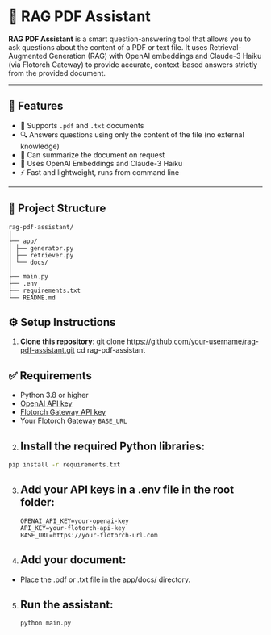 # 📘 RAG PDF Assistant

**RAG PDF Assistant** is a smart question-answering tool that allows you to ask questions about the content of a PDF or text file. It uses Retrieval-Augmented Generation (RAG) with OpenAI embeddings and Claude-3 Haiku (via Flotorch Gateway) to provide accurate, context-based answers strictly from the provided document.

---

## 🔧 Features

- 📄 Supports `.pdf` and `.txt` documents
- 🔍 Answers questions using only the content of the file (no external knowledge)
- 🧠 Can summarize the document on request
- 🤖 Uses OpenAI Embeddings and Claude-3 Haiku
- ⚡ Fast and lightweight, runs from command line

---

## 📁 Project Structure
```
rag-pdf-assistant/
│
├── app/
│ ├── generator.py 
│ ├── retriever.py 
│ └── docs/ 
│
├── main.py 
├── .env 
├── requirements.txt
└── README.md 
```

## ⚙️ Setup Instructions

1. **Clone this repository**:
   git clone https://github.com/your-username/rag-pdf-assistant.git
   cd rag-pdf-assistant
## ✅ Requirements

- Python 3.8 or higher  
- [OpenAI API key](https://platform.openai.com/)  
- [Flotorch Gateway API key](https://flotorch.ai/)  
- Your Flotorch Gateway `BASE_URL`  

2. ## Install the required Python libraries:
```bash
pip install -r requirements.txt
```
3. ## Add your API keys in a .env file in the root folder:
   ```
   OPENAI_API_KEY=your-openai-key
   API_KEY=your-flotorch-api-key
   BASE_URL=https://your-flotorch-url.com

   ```

4. ## Add your document:
- Place the .pdf or .txt file in the app/docs/ directory.

5. ## Run the assistant:
   ```
   python main.py

   ```






